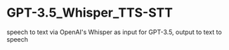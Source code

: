 # GPT-3.5_Whisper_TTS-STT
speech to text via OpenAI's Whisper as input for GPT-3.5, output to text to speech
